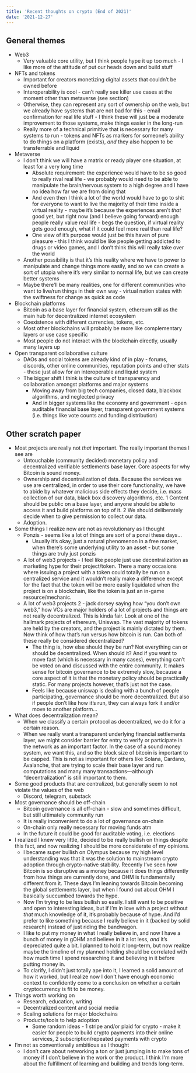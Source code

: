 ```yaml
---
title: 'Recent thoughts on crypto (End of 2021)'
date: '2021-12-27'
---
```


## General themes
- Web3
    - Very valuable core utility, but I think people hype it up too much - I like more of the attitude of put our heads down and build stuff
- NFTs and tokens
    - Important for creators monetizing digital assets that couldn’t be owned before
    - Interoperability is cool - can’t really see killer use cases at the moment other than metaverse (see section)
    - Otherwise, they can represent any sort of ownership on the web, but we already have systems that are not bad for this - email confirmation for real life stuff - I think these will just be a moderate improvement to those systems, make things easier in the long-run
    - Really more of a technical primitive that is necessary for many systems to run - tokens and NFTs as markers for someone’s ability to do things on a platform (exists), *and* they also happen to be transferrable and liquid
- Metaverse
    - I don’t think we will have a matrix or ready player one situation, at least for a very long time
        - Absolute requirement: the experience would have to be so good to really rival real life - we probably would need to be able to manipulate the brain/nervous system to a high degree and I have no idea how far we are from doing that
        - And even then I think a lot of the world would have to go to shit for everyone to want to live the majority of their time inside a virtual reality - maybe it’s because the experiences aren’t *that* good yet, but right now (and I believe going forward) enough people really value real life - begs the question, if virtual reality gets good enough, what if it could feel more real than real life?
        - One view of it’s purpose would just be this haven of pure pleasure - this I think would be like people getting addicted to drugs or video games, and I don’t think this will really take over the world
    - Another possibility is that it’s this reality where we have to power to manipulate and change things more easily, and so we can create a sort of utopia where it’s very similar to normal life, but we can create better systems
    - Maybe there’ll be many realities, one for different communities who want to live/run things in their own way - virtual nation states with the swiftness for change as quick as code
- Blockchain platforms
    - Bitcoin as a base layer for financial system, ethereum still as the main hub for decentralized internet ecosystem
    - Coexistence with different currencies, tokens, etc.
    - Most other blockchains will probably be more like complementary layers or use case specific
    - Most people do not interact with the blockchain directly, usually many layers up
- Open transparent collaborative culture
    - DAOs and social tokens are already kind of in play - forums, discords, other online communities, reputation points and other stats - these just allow for an interoperable and liquid system
    - The bigger shift I think is the culture of transparency and collaboration amongst platforms and major systems
        - Moving away from big tech companies, closed data, blackbox algorithms, and neglected privacy
        - And in bigger systems like the economy and government - open auditable financial base layer, transparent government systems (i.e. things like vote counts and funding distribution)


## Other scratch paper
- Most projects are really not *that* important. The really important themes I see are
    - Untouchable (community decided) monetary policy and decentralized verifiable settlements base layer. Core aspects for why Bitcoin is sound money.
    - Ownership and decentralization of data. Because the services we use are centralized, in order to use their core functionality, we have to abide by whatever malicious side effects they decide, i.e. mass collection of our data, black box discovery algorithms, etc. 1 Content should be public on a base layer, and anyone should be able to access it and build platforms on top of it. 2 We should deliberately decide when to give permission to collect our data.
    - Adoption.
- Some things I realize now are not as revolutionary as I thought
    - Ponzis - seems like a lot of things are sort of a ponzi these days...
        - Usually it’s okay, just a natural phenomenon in a free market, when there’s some underlying utility to an asset - but some things are truly just ponzis
    - A lot of web3 projects - I feel like people just use decentralization as marketing hype for their project/token. There a many occasions where issuing a project with a token could totally be run on a centralized service and it wouldn’t really make a difference except for the fact that the token will be more easily liquidated when the project is on a blockchain, like the token is just an in-game resource/mechanic.
    - A lot of web3 projects 2 - jack dorsey saying how “you don’t own web3,” how VCs are major holders of a lot of projects and things are not really decentralized. This is kinda fair. Look at one of the hallmark projects of ethereum, Uniswap. The vast majority of tokens are held by the creators, and the project is mainly dictated by them. Now think of how that’s run versus how bitcoin is run. Can both of these really be considered decentralized?
        - The thing is, how else should they be run? Not everything can or should be decentralized. When should it? And if you want to move fast (which is necessary in many cases), everything can’t be voted on and discussed with the entire community. It makes sense for bitcoin governance to be extremely slow, because a core aspect of it is that the monetary policy should be practically static. For many projects however, that’s just not the case.
        - Feels like because uniswap is dealing with a bunch of people participating, governance should be more decentralized. But also if people don’t like how it’s run, they can always fork it and/or move to another platform...
- What does decentralization mean?
    - When we classify a certain protocol as decentralized, we do it for a certain reason.
    - When we really want a transparent underlying financial settlements layer, we might consider barrier for entry to verify or participate in the network as an important factor. In the case of a sound money system, we want this, and so the block size of bitcoin is important to be capped. This is not as important for others like Solana, Cardano, Avalanche, that are trying to scale their base layer and run computations and many many transactions—although “decentralization” is still important to them.
- Some good products that are centralized, but generally seem to not violate the values of the web
    - Discord, telegram, substack
- Most governance should be off-chain
    - Bitcoin governance is all off-chain - slow and sometimes difficult, but still ultimately community run
    - It is really inconvenient to do a lot of governance on-chain
    - On-chain only really necessary for moving funds atm
    - In the future it could be good for auditable voting, i.e. elections
- I realized I knew very little, decided to be really bullish on things despite this fact, and now realizing I should be more considerate of my opinions.
    - I became super bullish on Olympus because my high level understanding was that it was the solution to mainstream crypto adoption through crypto-native stability. Recently I’ve seen how Bitcoin is so disruptive as a money because it does things differently from how things are currently done, and OHM is fundamentally different from it. These days I’m leaning towards Bitcoin becoming the global settlements layer, but when I found out about OHM I basically succumbed towards the hype.
    - Now I’m trying to be less bullish so easily. I still want to be positive and open to interesting ideas, but if I’m in love with a project without *that* much knowledge of it, it’s probably because of hype. And I’d prefer to like something because I really believe in it (backed by solid research) instead of just riding the bandwagon.
    - I like to put my money in what I really believe in, and now I have a bunch of money in gOHM and believe in it a lot less, *and* it’s depreciated quite a bit. I planned to hold it long-term, but now realize maybe the timeline of my planned holding should be correlated with how much time I spend researching it and believing in it before putting money in.
    - To clarify, I didn't just totally ape into it, I learned a solid amount of how it worked,
    but I realize now I don't have enough economic context to confidently come to a conclusion
    on whether a certain cryptocurrency is fit to be money.
- Things worth working on
    - Research, education, writing
    - Decentralized content and social media
    - Scaling solutions for major blockchains
    - Products/tools to help adoption
        - Some random ideas - 1 stripe and/or plaid for crypto - make it easier for people to build crypto payments into their online services, 2 subscription/repeated payments with crypto
- I’m not as conventionally ambitious as I thought
    - I don’t care about networking a ton or just jumping in to make tons of money if I don’t believe in the work or the product. I think I'm more about the fulfillment of learning and building and trends long-term.